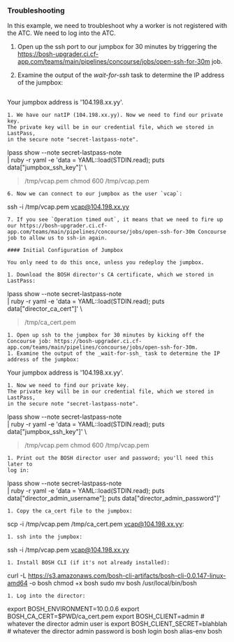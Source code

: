 ### Troubleshooting

In this example, we need to troubleshoot why a worker is not registered
with the ATC. We need to log into the ATC.

1. Open up the ssh port to our jumpbox for 30 minutes by triggering the
   https://bosh-upgrader.ci.cf-app.com/teams/main/pipelines/concourse/jobs/open-ssh-for-30m job.
1. Examine the output of the _wait-for-ssh_ task to determine the IP
   address of the jumpbox:

   ```
Your jumpbox address is '104.198.xx.yy'.
   ```
1. We have our natIP (104.198.xx.yy). Now we need to find our private key.
   The private key will be in our credential file, which we stored in LastPass,
   in the secure note "secret-lastpass-note".

   ```
lpass show --note secret-lastpass-note \
  | ruby -r yaml -e 'data = YAML::load(STDIN.read); puts data["jumpbox_ssh_key"]' \
  > /tmp/vcap.pem
chmod 600 /tmp/vcap.pem
   ```
6. Now we can connect to our jumpbox as the user `vcap`:

   ```
ssh -i /tmp/vcap.pem vcap@104.198.xx.yy
   ```
7. If you see `Operation timed out`, it means that we need to fire up
   our https://bosh-upgrader.ci.cf-app.com/teams/main/pipelines/concourse/jobs/open-ssh-for-30m Concourse job to allow us to ssh-in again.

#### Initial Configuration of Jumpbox

You only need to do this once, unless you redeploy the jumpbox.

1. Download the BOSH director's CA certificate, which we stored in LastPass:

   ```
lpass show --note secret-lastpass-note \
  | ruby -r yaml -e 'data = YAML::load(STDIN.read); puts data["director_ca_cert"]' \
  > /tmp/ca_cert.pem
   ```
1. Open up ssh to the jumpbox for 30 minutes by kicking off the
   Concourse job: https://bosh-upgrader.ci.cf-app.com/teams/main/pipelines/concourse/jobs/open-ssh-for-30m.
1. Examine the output of the _wait-for-ssh_ task to determine the IP
   address of the jumpbox:

   ```
Your jumpbox address is '104.198.xx.yy'.
   ```
1. Now we need to find our private key.
   The private key will be in our credential file, which we stored in LastPass,
   in the secure note "secret-lastpass-note".

   ```
lpass show --note secret-lastpass-note \
  | ruby -r yaml -e 'data = YAML::load(STDIN.read); puts data["jumpbox_ssh_key"]' \
  > /tmp/vcap.pem
chmod 600 /tmp/vcap.pem
   ```
1. Print out the BOSH director user and password; you'll need this later to
   log in:

   ```
lpass show --note secret-lastpass-note \
  | ruby -r yaml -e 'data = YAML::load(STDIN.read); puts data["director_admin_username"]; puts data["director_admin_password"]'
   ```
1. Copy the ca_cert file to the jumpbox:

   ```
scp -i /tmp/vcap.pem /tmp/ca_cert.pem vcap@104.198.xx.yy:
   ```
1. ssh into the jumpbox:

   ```
ssh -i /tmp/vcap.pem vcap@104.198.xx.yy
   ```
1. Install BOSH CLI (if it's not already installed):

   ```
curl -L https://s3.amazonaws.com/bosh-cli-artifacts/bosh-cli-0.0.147-linux-amd64 -o bosh
chmod +x bosh
sudo mv bosh /usr/local/bin/bosh
   ```
1. Log into the director:

   ```
export BOSH_ENVIRONMENT=10.0.0.6
export BOSH_CA_CERT=$PWD/ca_cert.pem
export BOSH_CLIENT=admin # whatever the director admin user is
export BOSH_CLIENT_SECRET=blahblah # whatever the director admin password is
bosh login
bosh alias-env bosh
   ```
